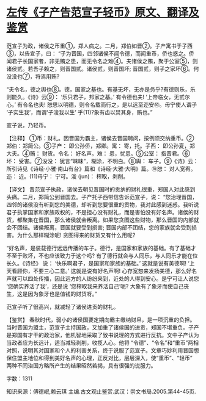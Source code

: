 # [左传《子产告范宣子轻币》原文、翻译及鉴赏](https://www.vrrw.net/wx/14002.html)

范宣子为政，诸侯之币重①，郑人病之。二月，郑伯如晋②。子产寓书于子西③，以告宣子，曰： “子为晋国，四邻诸侯不闻令德，而闻重币，侨也惑之。侨闻君子长国家者，非无贿之患，而无令名之难④。夫诸侯之贿，聚于公室⑤，则诸侯贰。若吾子赖之，则晋国贰。诸侯贰，则晋国坏; 晋国贰，则子之家坏⑥。何没没也⑦，将焉用贿?

“夫令名，德之舆也⑧。德，国家之基也。有基无坏，无亦是务乎?有德则乐，乐则能久。《诗》云⑨： ‘乐只君子，邦家之基。’ 有令德也夫! ‘上帝临女，无贰尔心。’ 有令名也夫! 恕思以明德，则令名载而行之，是以远至迩安⑩。毋宁使人谓子 ‘子实生我’，而谓‘子浚我以生’ 乎(11)?象有齿以焚其身，贿也。”

宣子说，乃轻币。

【注释】 ①币：财礼。因晋国为霸主，诸侯去晋国聘问，按例须交纳重币。②郑伯：郑简公。③子产： 即公孙侨，郑卿。寓： 寄，托。子西： 即公孙夏，郑大夫。④贿： 财货。令名： 好名声。难： 患，忧患。⑤公室： 指晋君。⑥坏： 受害。⑦没没： 犹言“昧昧”，糊涂，不明白。⑧舆： 车子。⑨《诗》云： 所引诗见《诗经·小雅·南山有台》篇和《诗经·大雅·大明》篇。⑩恕： 对人宽宥。迩： 近。(11)毋宁： 宁可。浚 (jun)： 榨取，剥削。



【译文】 晋范宣子执政，诸侯去朝见晋国时的贡纳的财礼很重，郑国人对此感到头痛。二月，郑简公到晋国去。子产托子西带信告诉范宣子，说： “您治理晋国，四邻的诸侯没有听到您的美德，却听到您要很重的贡物，我对此感到迷惑。我听说君子执掌国家和家族政权的，不是担心没有财礼，而是害怕没有好名声。诸侯的财货，都聚集在晋国，那么诸侯就会叛离。如果您贪图这些财物，那么晋国的内部就会不团结。诸侯叛离，晋国就要受到损害; 晋国内部不团结，您的家族就会受到损害。为什么那样糊涂呢! 贪图得来的财货又有什么用呢?

“好名声，是装载德行远远传播的车子。德行，是国家和家族的基础。有了基础才不至于败坏，不也应该致力于这个吗? 有了德行就会与人同乐，与人同乐才能在位长久。《诗经》 说： ‘快乐啊君子，是国家和家族的基础。’ 这就是说有美德啊! ‘上天看顾你，不要三心二意。’ 这就是说有好名声啊! 心存宽恕来发扬美德，那么好名声就可以四处传播，因此远方的人纷纷来到，近处的人得到安心。是宁可让人说您 ‘您确实养活了我’，还是说 ‘您榨取我来养活自己’呢? 大象有了象牙而使自己丧生，这是因为象牙也是值钱的财货呀。”

范宣子听了很高兴，就减轻了诸侯进贡的财礼。

【鉴赏】 春秋时代，弱小的诸侯国要定期向霸主缴纳财帛，是一项沉重的负担。当时晋国为盟主，范宣子主持国政，又加重了诸侯国的进贡，郑国不堪重负。子产是郑国有才干的政治家，他机智地采取了致书说理的方式进行反抗。文中子产认为当政者应为长远计，适当减轻剥削，收揽人心。他将 “令德”、“令名”和“重币”两相对照，说明其对国家和个人的利害关系，终于说服了范宣子。文章巧妙利用晋国想保住盟主地位和得到美好名声的心理，正反对比，层层深入，使“重币”、“轻币” 两种不同治国方略所产生的结果昭然若揭，具有很强的说服力。

字数：1311

知识来源：傅德岷,赖云琪 主编.古文观止鉴赏.武汉：崇文书局.2005.第44-45页.

